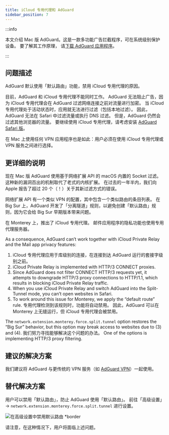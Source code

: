 ```yaml
---
title: iCloud 专用代理和 AdGuard
sidebar_position: 7
---
```


:::info

本文介绍 Mac 版 AdGuard。这是一款多功能广告拦截程序，可在系统级别保护设备。 要了解其工作原理， 请[下载 AdGuard 应用程序](https://agrd.io/download-kb-adblock)。

:::

## 问题描述

AdGuard 默认使用「默认路由」功能，禁用 iCloud 专用代理的原因。

目前，AdGuard 和 iCloud 专用代理不能同时工作。 AdGuard 无法阻止广告，因为 iCloud 专用代理会在 AdGuard 过滤网络连接之前对流量进行加密。 当 iCloud 专用代理处于活动状态时，应用就无法进行过滤（包括本地过滤）。 因此，AdGuard 无法在 Safari 中过滤流量或执行 DNS 过滤。 但是，AdGuard 仍然会过滤其他浏览器的流量。 要继续使用 iCloud 专用代理，请考虑安装 [AdGuard Safari 版](https://adguard.com/adguard-safari/overview.html)。

在 Mac 上使用任何 VPN 应用程序也是如此：用户必须在使用 iCloud 专用代理或 VPN 服务之间进行选择。

## 更详细的说明

现在 Mac 版 AdGuard 使用基于网络扩展 API 的 macOS 内置的 Socket 过滤。 这种新的漏洞百出的机制取代了老式的内核扩展。 在过去的一年半内，我们向 Apple 报告了超过 20 个（！）关于其新过滤方式的错误。

网络扩展 API 有一个类似 VPN 的配置，其中包含一个类似路由的条目列表。 在 Big Sur 上，AdGuard 开发了「分离隧道」规则，以避免创建「默认路由」规则，因为它会给 Big Sur 早期版本带来问题。

在 Monterey 上，推出了 iCloud 专用代理。 邮件应用程序的隐私功能也使用专用代理服务器。

As a consequence, AdGuard can’t work together with iCloud Private Relay and the Mail app privacy features:

1. iCloud 专用代理应用于库级别的连接，在连接到达 AdGuard 运行的套接字级别之前。
2. iCloud Private Relay is implemented with HTTP/3 CONNECT proxies.
3. Since AdGuard does not filter CONNECT HTTP/3 requests yet, it attempts to downgrade HTTP/3 proxy connections to HTTP/1.1, which results in blocking iCloud Private Relay traffic.
4. When you use iCloud Private Relay and switch AdGuard into the Split-Tunnel mode, you can’t open websites in Safari.
5. To work around this issue for Monterey, we apply the “default route” rule. 专用代理检测到该规则时，功能将自动禁用。 因此，AdGuard 可以在 Monterey 上无缝运行，但 iCloud 专用代理会被禁用。

The `network.extension.monterey.force.split.tunnel` option restores the “Big Sur” behavior, but this option may break access to websites due to (3) and (4). 我们努力寻找能够解决这个问题的办法。 One of the options is implementing HTTP/3 proxy filtering.

## 建议的解决方案

我们建议将 AdGuard 与更传统的 VPN 服务（如 [AdGuard VPN](https://adguard-vpn.com/)）一起使用。

## 替代解决方案

用户可以禁用「默认路由」，防止 AdGuard 使用「默认路由」。 前往「高级设置」→ `network.extension.monterey.force.split.tunnel` 进行设置。

![在高级设置中禁用默认路由 *border](https://cdn.adtidy.org/content/kb/ad_blocker/mac/mac_adguard_advanced_settings.jpg)

请注意，在这种情况下，用户将面临上述问题。
